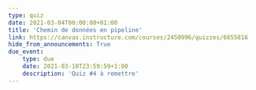 ```yaml
---
type: quiz
date: 2021-03-04T00:00:00+01:00
title: 'Chemin de données en pipeline'
link: https://canvas.instructure.com/courses/2450996/quizzes/6855816
hide_from_announcements: True
due_event:
    type: due
    date: 2021-03-10T23:59:59+1:00
    description: 'Quiz #4 à remettre'
---
```


<!--
<p><span style="color: #ff0000;"><strong>Remarque : Ne cliquez sur "Compl&eacute;ter le questionnaire" que si vous &ecirc;tes pr&ecirc;t &agrave; r&eacute;pondre aux questions. Vous n'aurez pas droit &agrave; une seconde tentative.&nbsp;</strong></span></p>
-->
